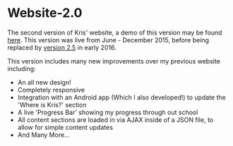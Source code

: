 # Website-2.0
The second version of Kris' website, a demo of this version may be found <a href="http://k9101.github.io/Website-2.0/">here</a>. This version was live from June - December 2015, before being replaced by <a href="http://krispenney.me">version 2.5</a> in early 2016.

This version includes many new improvements over my previous website including:
  * An all new design!
  * Completely responsive
  * Integration with an Android app (Which I also developed!) to update the 'Where is Kris?' section
  * A live 'Progress Bar' showing my progress through out school
  * All content sections are loaded in via AJAX inside of a JSON file, to allow for simple content updates
  * And Many More...

